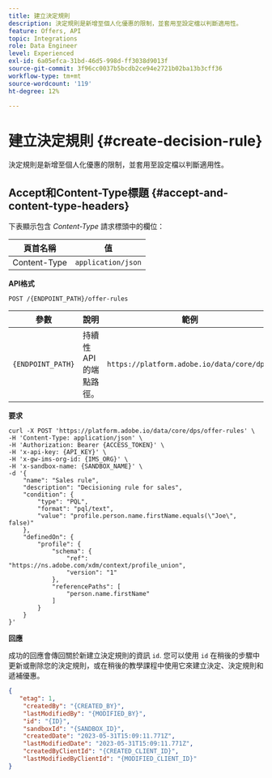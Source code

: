 ```yaml
---
title: 建立決定規則
description: 決定規則是新增至個人化優惠的限制，並套用至設定檔以判斷適用性。
feature: Offers, API
topic: Integrations
role: Data Engineer
level: Experienced
exl-id: 6a05efca-31bd-46d5-998d-ff3038d9013f
source-git-commit: 3f96cc0037b5bcdb2ce94e2721b02ba13b3cff36
workflow-type: tm+mt
source-wordcount: '119'
ht-degree: 12%

---
```


# 建立決定規則 {#create-decision-rule}

決定規則是新增至個人化優惠的限制，並套用至設定檔以判斷適用性。

## Accept和Content-Type標題 {#accept-and-content-type-headers}

下表顯示包含 *Content-Type* 請求標頭中的欄位：

| 頁首名稱 | 值 |
| ----------- | ----- |
| Content-Type | `application/json` |

**API格式**

```http
POST /{ENDPOINT_PATH}/offer-rules
```

| 參數 | 說明 | 範例 |
| --------- | ----------- | ------- |
| `{ENDPOINT_PATH}` | 持續性API的端點路徑。 | `https://platform.adobe.io/data/core/dps/` |

**要求**

```shell
curl -X POST 'https://platform.adobe.io/data/core/dps/offer-rules' \
-H 'Content-Type: application/json' \
-H 'Authorization: Bearer {ACCESS_TOKEN}' \
-H 'x-api-key: {API_KEY}' \
-H 'x-gw-ims-org-id: {IMS_ORG}' \
-H 'x-sandbox-name: {SANDBOX_NAME}' \
-d '{
    "name": "Sales rule",
    "description": "Decisioning rule for sales",
    "condition": {
        "type": "PQL",
        "format": "pql/text",
        "value": "profile.person.name.firstName.equals(\"Joe\", false)"
    },
    "definedOn": {
        "profile": {
            "schema": {
                "ref": "https://ns.adobe.com/xdm/context/profile_union",
                "version": "1"
            },
            "referencePaths": [
                "person.name.firstName"
            ]
        }
    }
}'
```

**回應**

成功的回應會傳回關於新建立決定規則的資訊 `id`. 您可以使用 `id` 在稍後的步驟中更新或刪除您的決定規則，或在稍後的教學課程中使用它來建立決定、決定規則和遞補優惠。

```json
{
   "etag": 1,
    "createdBy": "{CREATED_BY}",
    "lastModifiedBy": "{MODIFIED_BY}",
    "id": "{ID}",
    "sandboxId": "{SANDBOX_ID}",
    "createdDate": "2023-05-31T15:09:11.771Z",
    "lastModifiedDate": "2023-05-31T15:09:11.771Z",
    "createdByClientId": "{CREATED_CLIENT_ID}",
    "lastModifiedByClientId": "{MODIFIED_CLIENT_ID}"
}
```
